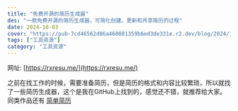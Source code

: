 ```yaml
---
title: "免费开源的简历生成器"
des: "一款免费开源的简历生成器，可简化创建、更新和共享简历的过程"
date: 2024-10-03
cover: "https://pub-7cd46562d86a460881359b6ed3de331e.r2.dev/blog/2024/10/5dbbfe803e75d702e490f1affde45017.png"
tags: ["工具资源"]
category: "工具资源"
---
```


网址: [https://rxresu.me/](https://rxresu.me/)

之前在找工作的时候，需要准备简历，但是简历的格式和内容比较繁琐，所以就找了一些简历生成器，这个是我在GitHub上找到的，感觉还不错，就推荐给大家。同类作品还有 [简单简历](https://easycv.cn/)
